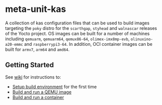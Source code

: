 # meta-unit-kas
A collection of kas configuration files that can be used to build images targeting the `poky` distro for the `scarthgap`, `styhead` and `walnascar` releases of the Yocto project. OS images can be built for a number of machines including `qemuarm`, `qemuarm64`, `qemux86-64`, `olimex-imx8mp-evb`, `olinuxino-a20-emmc` and `raspberrypi3-64`. In addition, OCI container images can be built for `armv7`, `arm64` and `amd64`.

## Getting Started
See [wiki](https://github.com/unitexe/meta-unit-kas/wiki) for instructions to:
* [Setup build environment](https://github.com/unitexe/meta-unit-kas/wiki/Setup-build-environment) for the first time
* [Build and run a QEMU image](https://github.com/unitexe/meta-unit-kas/wiki/Build-and-run-a-QEMU-image)
* [Build and run a container](https://github.com/unitexe/meta-unit-kas/wiki/Build-and-run-a-container)
